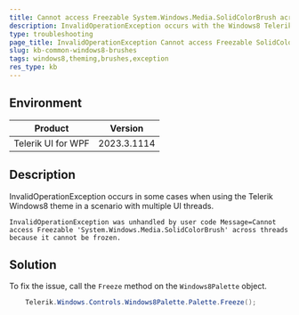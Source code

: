 ```yaml
---
title: Cannot access Freezable System.Windows.Media.SolidColorBrush across threads because it cannot be frozen
description: InvalidOperationException occurs with the Windows8 Telerik theme
type: troubleshooting
page_title: InvalidOperationException Cannot access Freezable SolidColorBrush across threads because it cannot be frozen
slug: kb-common-windows8-brushes
tags: windows8,theming,brushes,exception
res_type: kb
---
```


## Environment

| Product | Version |
|---------|---------|
| Telerik UI for WPF | 2023.3.1114 |

## Description

InvalidOperationException occurs in some cases when using the Telerik Windows8 theme in a scenario with multiple UI threads.

`InvalidOperationException was unhandled by user code Message=Cannot access Freezable 'System.Windows.Media.SolidColorBrush' across threads because it cannot be frozen.`

## Solution

To fix the issue, call the `Freeze` method on the `Windows8Palette` object. 


```C#
	Telerik.Windows.Controls.Windows8Palette.Palette.Freeze();
```
